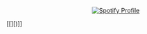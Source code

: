 <p align="center">
  <a href="https://github.com/kittinan/spotify-github-profile">
    <img src="https://spotify-github-profile.vercel.app/api/view?uid=31z2idpn5eieetgvh6x6kzjvrqlu&cover_image=true&theme=default&show_offline=false&background_color=000000&interchange=false&bar_color=00ffff&bar_color_cover=false" alt="Spotify Profile">
  </a>
</p>


[[][)]]
